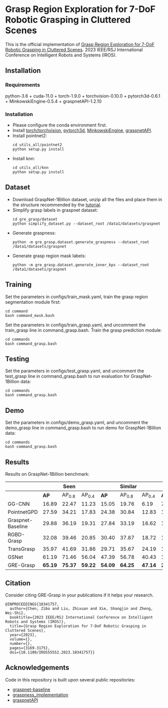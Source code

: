 # Grasp Region Exploration for 7-DoF Robotic Grasping in Cluttered Scenes
This is the official implementation of [Grasp Region Exploration for 7-DoF Robotic Grasping in Cluttered Scenes](https://ieeexplore.ieee.org/document/10341757). 2023 IEEE/RSJ International Conference on Intelligent Robots and Systems (IROS).
## Installation
### Requirements
python-3.6 + cuda-11.0 + torch-1.9.0 + torchvision-0.10.0 + pytorch3d-0.6.1 + MinkowskiEngine-0.5.4 + graspnetAPI-1.2.10
### Installation
* Please configure the conda environment first.
* Install [torch/torchvision](https://pytorch.org/), [pytorch3d](https://github.com/facebookresearch/pytorch3d), [MinkowskiEngine](https://github.com/NVIDIA/MinkowskiEngine), [graspnetAPI](https://github.com/graspnet/graspnetAPI).
* Install pointnet2: 
    ```shell
    cd utils_all/pointnet2
    python setup.py install
    ```
* Install knn:
    ```shell
    cd utils_all/knn
    python setup.py install
    ```
## Dataset
* Download GraspNet-1Billion dataset, unzip all the files and place them in the structure recommended by the [tutorial](https://graspnet.net/datasets.html).
* Simplify grasp labels in graspnet dataset:
    ```shell
    cd gre_grasp/dataset
    python simplify_dataset.py --dataset_root /data1/datasets/graspnet
    ```
* Generate graspness:
  ```shell
  python -m gre_grasp.dataset.generate_graspness --dataset_root /data1/datasets/graspnet
  ```
* Generate grasp region mask labels:
  ```shell
  python -m gre_grasp.dataset.generate_inner_kps --dataset_root /data1/datasets/graspnet
  ```
## Training
Set the parameters in configs/train_mask.yaml, train the grasp region segmentation module first:
```shell
cd command
bash command_mask.bash
```
Set the parameters in configs/train_grasp.yaml, and uncomment the train_grasp line in command_grasp.bash. Train the grasp prediction module:
```shell
cd commands
bash command_grasp.bash
```
## Testing
Set the parameters in configs/test_grasp.yaml, and uncomment the test_grasp line in command_grasp.bash to run evaluation for GraspNet-1Billion data: 
```shell
cd commands
bash command_grasp.bash
```
## Demo
Set the parameters in configs/demo_grasp.yaml, and uncomment the demo_grasp line in command_grasp.bash to run demo for GraspNet-1Billion data:
```shell
cd commands
bash command_grasp.bash
```
## Results
Results on GraspNet-1Billion benchmark:

|                   |              | Seen     |      |              | Similar     |      |              | Novel     |                 |
|-------------------|----------------|----------------|----------------|----------------|----------------|----------------|----------------|----------------|----------------------------|
|                   | __AP__             | AP<sub>0.8</sub>     | AP<sub>0.4</sub>     | __AP__             | AP<sub>0.8</sub>     | AP<sub>0.4</sub>     | __AP__             | AP<sub>0.8</sub>     | AP<sub>0.4</sub>                 |
| GG-CNN            | 16.89          | 22.47          | 11.23          | 15.05          | 19.76          | 6.19           | 7.38           | 8.78           | 1.32                    |
| PointnetGPD       | 27.59          | 34.21          | 17.83          | 24.38          | 30.84          | 12.83          | 10.66          | 11.24          | 3.21                    |
| Graspnet-Baseline | 29.88          | 36.19          | 19.31          | 27.84          | 33.19          | 16.62          | 11.51          | 12.92          | 3.56                    |
| RGBD-Grasp        | 32.08          | 39.46          | 20.85          | 30.40          | 37.87          | 18.72          | 13.08          | 13.79          | 6.01                    |
| TransGrasp        | 35.97          | 41.69          | 31.86          | 29.71          | 35.67          | 24.19          | 11.41          | 14.42          | 5.84                    |
| GSNet             | 61.19          | 71.46          | 56.04          | 47.39          | 56.78          | 40.43          | 19.01          | 23.73          | 10.60                   |
| GRE-Grasp              | __65.19__ | __75.37__ | __59.22__ | __54.09__ | __64.25__ | __47.14__ | __22.29__ | __27.69__ | __13.53__  |

## Citation
Consider citing GRE-Grasp in your publications if it helps your research.
```text
@INPROCEEDINGS{10341757,
  author={Chen, Zibo and Liu, Zhixuan and Xie, Shangjin and Zheng, Wei-Shi},
  booktitle={2023 IEEE/RSJ International Conference on Intelligent Robots and Systems (IROS)}, 
  title={Grasp Region Exploration for 7-DoF Robotic Grasping in Cluttered Scenes}, 
  year={2023},
  volume={},
  number={},
  pages={3169-3175},
  doi={10.1109/IROS55552.2023.10341757}}
```
## Acknowledgements
Code in this repository is built upon several public repositories:
* [graspnet-baseline](https://github.com/graspnet/graspnet-baseline)
* [graspness_implementation](https://github.com/rhett-chen/graspness_implementation)
* [graspnetAPI](https://github.com/graspnet/graspnetAPI)